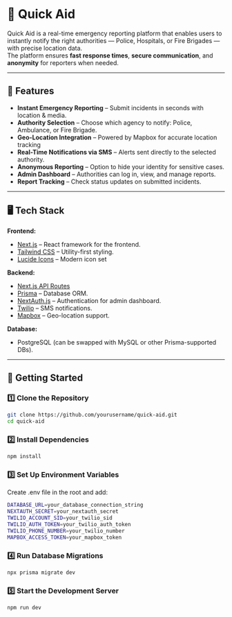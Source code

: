 # 🚨 Quick Aid

Quick Aid is a real-time emergency reporting platform that enables users to instantly notify the right authorities — Police, Hospitals, or Fire Brigades — with precise location data.  
The platform ensures **fast response times**, **secure communication**, and **anonymity** for reporters when needed.

---

## 📌 Features

- **Instant Emergency Reporting** – Submit incidents in seconds with location & media.
- **Authority Selection** – Choose which agency to notify: Police, Ambulance, or Fire Brigade.
- **Geo-Location Integration** – Powered by Mapbox for accurate location tracking
- **Real-Time Notifications via SMS** – Alerts sent directly to the selected authority.
- **Anonymous Reporting** – Option to hide your identity for sensitive cases.
- **Admin Dashboard** – Authorities can log in, view, and manage reports.
- **Report Tracking** – Check status updates on submitted incidents.

---

## 🖥️ Tech Stack

**Frontend:**
- [Next.js](https://nextjs.org/) – React framework for the frontend.
- [Tailwind CSS](https://tailwindcss.com/) – Utility-first styling.
- [Lucide Icons](https://lucide.dev/) – Modern icon set

**Backend:**
- [Next.js API Routes](https://nextjs.org/docs/api-routes/introduction)
- [Prisma](https://www.prisma.io/) – Database ORM.
- [NextAuth.js](https://next-auth.js.org/) – Authentication for admin dashboard.
- [Twilio](https://www.twilio.com/) – SMS notifications.
- [Mapbox](https://www.mapbox.com/) – Geo-location support.

**Database:**
- PostgreSQL (can be swapped with MySQL or other Prisma-supported DBs).

---

## 🚀 Getting Started

### 1️⃣ Clone the Repository
```bash
git clone https://github.com/yourusername/quick-aid.git
cd quick-aid
```
### 2️⃣ Install Dependencies
```bash
npm install
```
### 3️⃣ Set Up Environment Variables  
Create .env file in the root and add: 
```bash
DATABASE_URL=your_database_connection_string
NEXTAUTH_SECRET=your_nextauth_secret
TWILIO_ACCOUNT_SID=your_twilio_sid
TWILIO_AUTH_TOKEN=your_twilio_auth_token
TWILIO_PHONE_NUMBER=your_twilio_number
MAPBOX_ACCESS_TOKEN=your_mapbox_token
```
### 4️⃣ Run Database Migrations
```bash
npx prisma migrate dev

```
### 5️⃣ Start the Development Server
```bash
npm run dev



